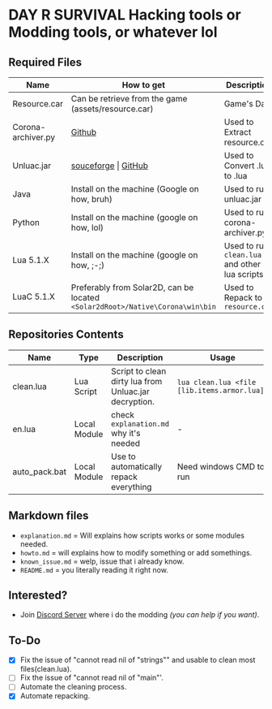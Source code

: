 # DAY R SURVIVAL Hacking tools or Modding tools, or whatever lol

## Required Files

| Name                    | How to get                                                                                                  | Description                                     |
| -----------             | -----------                                                                                                 | -----------                                     |
| Resource.car            | Can be retrieve from the game (assets/resource.car)                                                         | Game's Data                                     |
| Corona-archiver.py      | [Github](https://github.com/0BuRner/corona-archiver)                                                        | Used to Extract resource.car                    |
| Unluac.jar              | [souceforge](https://sourceforge.net/projects/unluac/) \| [GitHub](https://github.com/HansWessels/unluac)   | Used to Convert .lu to .lua                     | 
| Java                    | Install on the machine (Google on how, bruh)                                                                | Used to run unluac.jar                          |
| Python                  | Install on the machine (google on how, lol)                                                                 | Used to run corona-archiver.py                  |
| Lua 5.1.X               | Install on the machine (google on how, ;-;)                                                                 | Used to run `clean.lua` and other lua scripts   |
| LuaC 5.1.X              | Preferably from Solar2D, can be located `<Solar2dRoot>/Native\Corona\win\bin`                               | Used to Repack to `resource.car`                |

## Repositories Contents
| Name          | Type         | Description                                           | Usage                                        |
|-----------    |--------------|-------------------------------------------------------|--------------------------------------------  |
| clean.lua     | Lua Script   | Script to clean dirty lua from Unluac.jar decryption. | `lua clean.lua <file [lib.items.armor.lua]>` |
| en.lua        | Local Module | check `explanation.md` why it's needed                | -                                            |
| auto_pack.bat | Local Module | Use to automatically repack everything                | Need windows CMD to run                      |


## Markdown files
- `explanation.md` = Will explains how scripts works or some modules needed.
- `howto.md` = will explains how to modify something or add somethings.
- `known_issue.md` = welp, issue that i already know.
- `README.md` = you literally reading it right now.

## Interested?
- Join [Discord Server](https://discord.gg/t4tGRkMfYX) where i do the modding _(you can help if you want)_.

## To-Do
- [x] Fix the issue of "cannot read nil of "strings"" and usable to clean most files(clean.lua).
- [ ] Fix the issue of "cannot read nil of "main"'.
- [ ] Automate the cleaning process.
- [x] Automate repacking.
